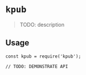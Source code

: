 # `kpub`

> TODO: description

## Usage

```
const kpub = require('kpub');

// TODO: DEMONSTRATE API
```
